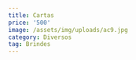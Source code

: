 ```yaml
---
title: Cartas
price: '500'
image: /assets/img/uploads/ac9.jpg
category: Diversos
tag: Brindes
---
```


